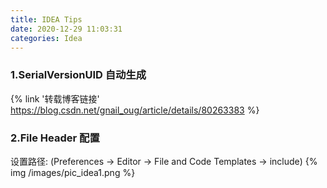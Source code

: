 ```yaml
---
title: IDEA Tips
date: 2020-12-29 11:03:31
categories: Idea
---
```


### 1.SerialVersionUID 自动生成

{% link '转载博客链接' https://blog.csdn.net/gnail_oug/article/details/80263383 %}

### 2.File Header 配置
设置路径: (Preferences -> Editor -> File and Code Templates -> include)
{% img /images/pic_idea1.png %}
